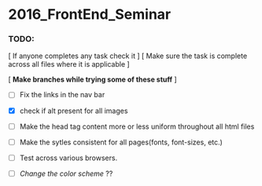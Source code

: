 # 2016_FrontEnd_Seminar

### TODO: 
[ If anyone completes any task check it ]
[ Make sure the task is complete across all files where it is applicable ]

[ **Make branches while trying some of these stuff** ]

- [ ] Fix the links in the nav bar
- [x] check if alt present for all images
- [ ] Make the head tag content more or less uniform throughout all html files
- [ ] Make the sytles consistent for all pages(fonts, font-sizes, etc.)
- [ ] Test across various browsers.

- [ ] *Change the color scheme* ??